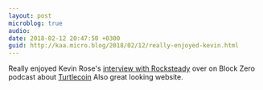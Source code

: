 ```yaml
---
layout: post
microblog: true
audio: 
date: 2018-02-12 20:47:50 +0300
guid: http://kaa.micro.blog/2018/02/12/really-enjoyed-kevin.html
---
```

Really enjoyed Kevin Rose's [interview with Rocksteady](http://www.blockzero.show/7ffca55a) over on Block Zero podcast about [Turtlecoin](http://turtleturtle.org) Also great looking website. 
